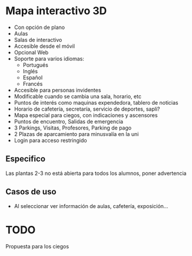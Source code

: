 # Mapa interactivo 3D
- Con opción de plano
- Aulas
- Salas de interactivo
- Accesible desde el móvil
- Opcional Web
- Soporte para varios idiomas:
  - Portugués
  - Inglés 
  - Español
  - Francés
- Accesible para personas invidentes
- Modificable cuando se cambia una sala, horario, etc
- Puntos de interés como maquinas expendedora, tablero de noticias
- Horario de cafetería, secretaría, servicio de deportes, sapli?
- Mapa especial para ciegos, con indicaciones y ascensores
- Puntos de encuentro, Salidas de emergencia
- 3 Parkings, Visitas, Profesores, Parking de pago
- 2 Plazas de aparcamiento para minusvalía en la uni
- Login para acceso restringido
## Especifico
Las plantas 2-3 no está abierta para todos los alumnos, poner advertencia

## Casos de uso
- Al seleccionar ver información de aulas, cafetería, exposición...
# TODO
Propuesta para los ciegos